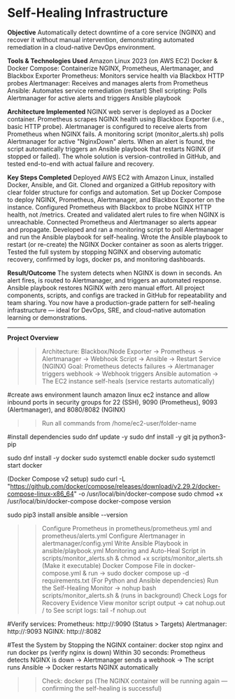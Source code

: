 # Self-Healing Infrastructure

**Objective**
Automatically detect downtime of a core service (NGINX) and recover it without manual intervention, demonstrating automated remediation in a cloud-native DevOps environment.

**Tools & Technologies Used**
Amazon Linux 2023 (on AWS EC2)
Docker & Docker Compose: Containerize NGINX, Prometheus, Alertmanager, and Blackbox Exporter
Prometheus: Monitors service health via Blackbox HTTP probes
Alertmanager: Receives and manages alerts from Prometheus
Ansible: Automates service remediation (restart)
Shell scripting: Polls Alertmanager for active alerts and triggers Ansible playbook

**Architecture Implemented**
NGINX web server is deployed as a Docker container.
Prometheus scrapes NGINX health using Blackbox Exporter (i.e., basic HTTP probe).
Alertmanager is configured to receive alerts from Prometheus when NGINX fails.
A monitoring script (monitor_alerts.sh) polls Alertmanager for active "NginxDown" alerts.
When an alert is found, the script automatically triggers an Ansible playbook that restarts NGINX (if stopped or failed).
The whole solution is version-controlled in GitHub, and tested end-to-end with actual failure and recovery.

**Key Steps Completed**
Deployed AWS EC2 with Amazon Linux, installed Docker, Ansible, and Git.
Cloned and organized a GitHub repository with clear folder structure for configs and automation.
Set up Docker Compose to deploy NGINX, Prometheus, Alertmanager, and Blackbox Exporter on the instance.
Configured Prometheus with Blackbox to probe NGINX HTTP health, not /metrics.
Created and validated alert rules to fire when NGINX is unreachable.
Connected Prometheus and Alertmanager so alerts appear and propagate.
Developed and ran a monitoring script to poll Alertmanager and run the Ansible playbook for self-healing.
Wrote the Ansible playbook to restart (or re-create) the NGINX Docker container as soon as alerts trigger.
Tested the full system by stopping NGINX and observing automatic recovery, confirmed by logs, docker ps, and monitoring dashboards.

**Result/Outcome**
The system detects when NGINX is down in seconds.
An alert fires, is routed to Alertmanager, and triggers an automated response.
Ansible playbook restores NGINX with zero manual effort.
All project components, scripts, and configs are tracked in GitHub for repeatability and team sharing.
You now have a production-grade pattern for self-healing infrastructure — ideal for DevOps, SRE, and cloud-native automation learning or demonstrations.

--------------------------------------------------------------------------------------------------------------------------------------------------------------------------------------------------------------------

**Project Overview**
>>Architecture: Blackbox/Node Exporter → Prometheus → Alertmanager → Webhook Script → Ansible → Restart Service (NGINX)
>>Goal: Prometheus detects failures → Alertmanager triggers webhook → Webhook triggers Ansible automation → The EC2 instance self-heals (service restarts automatically)

#create aws environment
launch amazon linux ec2 instance and allow inbound ports in security groups for 22 (SSH), 9090 (Prometheus), 9093 (Alertmanager), and 8080/8082 (NGINX)

>>Run all commands from /home/ec2-user/folder-name

#install dependencies
sudo dnf update -y
sudo dnf install -y git jq python3-pip

sudo dnf install -y docker
sudo systemctl enable docker
sudo systemctl start docker

(Docker Compose v2 setup)
sudo curl -L "https://github.com/docker/compose/releases/download/v2.29.2/docker-compose-linux-x86_64" -o /usr/local/bin/docker-compose
sudo chmod +x /usr/local/bin/docker-compose
docker-compose version

sudo pip3 install ansible
ansible --version

>>Configure Prometheus in prometheus/prometheus.yml and prometheus/alerts.yml
>>Configure Alertmanager in alertmanager/config.yml
>>Write Ansible Playbook in ansible/playbook.yml
>>Monitoring and Auto-Heal Script in scripts/monitor_alerts.sh & chmod +x scripts/monitor_alerts.sh (Make it executable)
>>Docker Compose File in docker-compose.yml & run → sudo docker compose up -d
>>requirements.txt (For Python and Ansible dependencies)
>>Run the Self-Healing Monitor → nohup bash scripts/monitor_alerts.sh & (runs in background)
>>Check Logs for Recovery Evidence View monitor script output → cat nohup.out / to See script logs: tail -f nohup.out

#Verify services:
Prometheus: http://<EC2-IP>:9090 (Status > Targets)
Alertmanager: http://<EC2-IP>:9093
NGINX: http://<EC2-IP>:8082

#Test the System by Stopping the NGINX container: docker stop nginx and run docker ps (verify nginx is down)
Within 30 seconds: Prometheus detects NGINX is down → Alertmanager sends a webhook → The script runs Ansible → Docker restarts NGINX automatically
>>Check: docker ps (The NGINX container will be running again — confirming the self-healing is successful)

